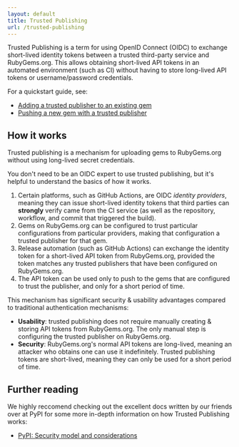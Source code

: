 ```yaml
---
layout: default
title: Trusted Publishing
url: /trusted-publishing
---
```


Trusted Publishing is a term for using OpenID Connect (OIDC) to exchange short-lived identity tokens between a trusted third-party service and RubyGems.org.
This allows obtaining short-lived API tokens in an automated environment (such as CI) without having to store long-lived API tokens or username/password credentials.

For a quickstart guide, see:

- [Adding a trusted publisher to an existing gem](/trusted-publishing/adding-a-publisher)
- [Pushing a new gem with a trusted publisher](/trusted-publishing/pushing-a-new-gem)

## How it works

Trusted publishing is a mechanism for uploading gems to RubyGems.org without using long-lived secret credentials.

You don't need to be an OIDC expert to use trusted publishing, but it's helpful to understand the basics of how it works.

1. Certain platforms, such as GitHub Actions, are OIDC _identity providers_, meaning they can issue short-lived identity tokens that third parties can **strongly** verify came from the CI service (as well as the repository, workflow, and commit that triggered the build).
1. Gems on RubyGems.org can be configured to trust particular configurations from particular providers, making that configuration a trusted publisher for that gem.
1. Release automation (such as GitHub Actions) can exchange the identity token for a short-lived API token from RubyGems.org, provided the token matches any trusted publishers that have been configured on RubyGems.org.
1. The API token can be used only to push to the gems that are configured to trust the publisher, and only for a short period of time.

This mechanism has significant security & usability advantages compared to traditional authentication mechanisms:

- **Usability**: trusted publishing does not require manually creating & storing API tokens from RubyGems.org. The only manual step is configuring the trusted publisher on RubyGems.org.
- **Security**: RubyGems.org's normal API tokens are long-lived, meaning an attacker who obtains one can use it indefinitely. Trusted publishing tokens are short-lived, meaning they can only be used for a short period of time.

## Further reading

We highly reccomend checking out the excellent docs written by our friends over at PyPI for some more in-depth information on how Trusted Publishing works:

- [PyPI: Security model and considerations](https://docs.pypi.org/trusted-publishers/security-model/)
